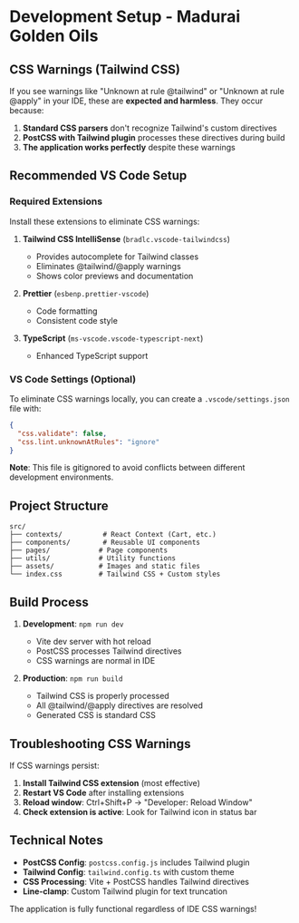 # Development Setup - Madurai Golden Oils

## CSS Warnings (Tailwind CSS)

If you see warnings like "Unknown at rule @tailwind" or "Unknown at rule @apply" in your IDE, these are **expected and harmless**. They occur because:

1. **Standard CSS parsers** don't recognize Tailwind's custom directives
2. **PostCSS with Tailwind plugin** processes these directives during build
3. **The application works perfectly** despite these warnings

## Recommended VS Code Setup

### Required Extensions
Install these extensions to eliminate CSS warnings:

1. **Tailwind CSS IntelliSense** (`bradlc.vscode-tailwindcss`)
   - Provides autocomplete for Tailwind classes
   - Eliminates @tailwind/@apply warnings
   - Shows color previews and documentation

2. **Prettier** (`esbenp.prettier-vscode`)
   - Code formatting
   - Consistent code style

3. **TypeScript** (`ms-vscode.vscode-typescript-next`)
   - Enhanced TypeScript support

### VS Code Settings (Optional)
To eliminate CSS warnings locally, you can create a `.vscode/settings.json` file with:

```json
{
  "css.validate": false,
  "css.lint.unknownAtRules": "ignore"
}
```

**Note**: This file is gitignored to avoid conflicts between different development environments.

## Project Structure

```
src/
├── contexts/          # React Context (Cart, etc.)
├── components/        # Reusable UI components
├── pages/            # Page components
├── utils/            # Utility functions
├── assets/           # Images and static files
└── index.css         # Tailwind CSS + Custom styles
```

## Build Process

1. **Development**: `npm run dev`
   - Vite dev server with hot reload
   - PostCSS processes Tailwind directives
   - CSS warnings are normal in IDE

2. **Production**: `npm run build`
   - Tailwind CSS is properly processed
   - All @tailwind/@apply directives are resolved
   - Generated CSS is standard CSS

## Troubleshooting CSS Warnings

If CSS warnings persist:

1. **Install Tailwind CSS extension** (most effective)
2. **Restart VS Code** after installing extensions
3. **Reload window**: Ctrl+Shift+P → "Developer: Reload Window"
4. **Check extension is active**: Look for Tailwind icon in status bar

## Technical Notes

- **PostCSS Config**: `postcss.config.js` includes Tailwind plugin
- **Tailwind Config**: `tailwind.config.ts` with custom theme
- **CSS Processing**: Vite + PostCSS handles Tailwind directives
- **Line-clamp**: Custom Tailwind plugin for text truncation

The application is fully functional regardless of IDE CSS warnings!
